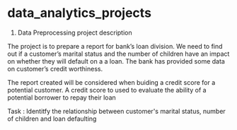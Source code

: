 # data_analytics_projects

1. Data Preprocessing project description

The project is to prepare a report for bank’s loan division. We need to find out if a customer’s marital status and the number of children have an impact on whether they will default on a a loan. The bank has provided some data on customer’s credit worthiness.

The report created will be considered when buiding a credit score for a potential customer. A credit score to used to evaluate the ability of a potential borrower to repay their loan

Task : Identitfy the relationship between customer's marital status, number of children and loan defaulting
